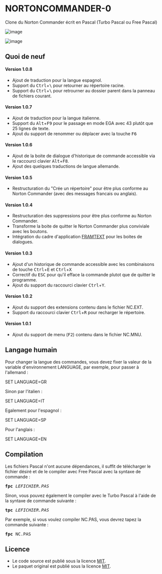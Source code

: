 # NORTONCOMMANDER-0
Clone du Norton Commander écrit en Pascal (Turbo Pascal ou Free Pascal)

![image](https://github.com/gladir/NORTONCOMMANDER-0/assets/11842176/79e3db12-9fbf-4989-91a8-0bdab195dda8)

![image](https://github.com/gladir/NORTONCOMMANDER-0/assets/11842176/7bbbbb42-094c-45f7-a794-120b831b8798)

<h2>Quoi de neuf</h2>

<h4>Version 1.0.8</h4>
<ul>
  <li>Ajout de traduction pour la langue espagnol.</li>
  <li>Support du <kbd>Ctrl</kbd>+<kbd>\</kbd> pour retourner au répertoire racine.</li>
  <li>Support du <kbd>Ctrl</kbd>+<kbd>\</kbd> pour retrourner au dossier parent dans la panneau de fichiers courant.</li>
</ul>

<h4>Version 1.0.7</h4>
<ul>
  <li>Ajout de traduction pour la langue italienne.</li>
  <li>Support du <kbd>Alt</kbd>+<kbd>F9</kbd> pour le passage en mode EGA avec 43 plutôt que 25 lignes de texte.</li>
  <li>Ajout du support de renommer ou déplacer avec la touche <kbd>F6</kbd></li>
</ul>

<h4>Version 1.0.6</h4>
<ul>
  <li>Ajout de la boite de dialogue d'historique de commande accessible via le raccourci clavier <kbd>Alt</kbd>+<kbd>F8</kbd>.</li>
  <li>Ajout des quelques traductions de langue allemande.</li>
</ul>


<h4>Version 1.0.5</h4>
<ul>
  <li>Restructuration du "Crée un répertoire" pour être plus conforme au Norton Commander (avec des messages francais ou anglais).</li>
</ul>

<h4>Version 1.0.4</h4>
<ul>
  <li>Restructuration des suppressions pour être plus conforme au Norton Commander.</li>
  <li>Transforme la boite de quitter le Norton Commander plus conviviale avec les boutons.</li>
  <li>Intégration du cadre d'application <a href="https://github.com/gladir/FRAMTEXT" target="_blank">FRAMTEXT</a> pour les boites de dialogues.</li>
</ul>

<h4>Version 1.0.3</h4>
<ul>
  <li>Ajout d'un historique de commande accessible avec les combinaisons de touche <kbd>Ctrl</kbd>+<kbd>E</kbd> et <kbd>Ctrl</kbd>+<kbd>X</kbd></li>
  <li>Correctif du <kbd>ESC</kbd> pour qu'il efface la commande plutot que de quitter le programme.</li>
  <li>Ajout du support du raccourci clavier <kbd>Ctrl</kbd>+<kbd>Y</kbd>.</li>
</ul>


<h4>Version 1.0.2</h4>
<ul>
  <li>Ajout du support des extensions contenu dans le fichier NC.EXT.</li>
  <li>Support du raccourci clavier <kbd>Ctrl</kbd>+<kbd>R</kbd> pour recharger le répertoire.</li>
</ul>

<h4>Version 1.0.1</h4>
<ul>
  <li>Ajout du support de menu (<kbd>F2</kbd>) contenu dans le fichier NC.MNU.</li>
</ul>

<h2>Langage humain</h3>

Pour changer la langue des commandes, vous devez fixer la valeur de la variable d'environnement LANGUAGE, par exemple, pour passer à l'allemand :

SET LANGUAGE=GR	
	
Sinon par l'italien :

SET LANGUAGE=IT

Egalement pour l'espagnol :

SET LANGUAGE=SP

Pour l'anglais :
	
SET LANGUAGE=EN

<h2>Compilation</h2>
	
Les fichiers Pascal n'ont aucune dépendances, il suffit de télécharger le fichier désiré et de le compiler avec Free Pascal avec la syntaxe de commande  :

<pre><b>fpc</b> <i>LEFICHIER.PAS</i></pre>
	
Sinon, vous pouvez également le compiler avec le Turbo Pascal à l'aide de la syntaxe de commande suivante :	

<pre><b>tpc</b> <i>LEFICHIER.PAS</i></pre>
	
Par exemple, si vous voulez compiler NC.PAS, vous devrez tapez la commande suivante :

<pre><b>fpc</b> NC.PAS</pre>

<h2>Licence</h2>
<ul>
 <li>Le code source est publié sous la licence <a href="https://github.com/gladir/NORTONCOMMANDER-0/blob/main/LICENSE">MIT</a>.</li>
 <li>Le paquet original est publié sous la licence <a href="https://github.com/gladir/NORTONCOMMANDER-0/blob/main/LICENSE">MIT</a>.</li>
</ul>
